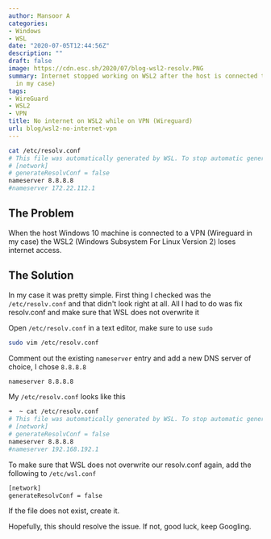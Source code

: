 ```yaml
---
author: Mansoor A
categories:
- Windows
- WSL
date: "2020-07-05T12:44:56Z"
description: ""
draft: false
image: https://cdn.esc.sh/2020/07/blog-wsl2-resolv.PNG
summary: Internet stopped working on WSL2 after the host is connected to a VPN (Wireguard
  in my case)
tags:
- WireGuard
- WSL2
- VPN
title: No internet on WSL2 while on VPN (Wireguard)
url: blog/wsl2-no-internet-vpn
---
```



```bash
cat /etc/resolv.conf
# This file was automatically generated by WSL. To stop automatic generation of this file, add the following entry to /etc/wsl.conf:
# [network]
# generateResolvConf = false
nameserver 8.8.8.8
#nameserver 172.22.112.1
```

## The Problem

When the host Windows 10 machine is connected to a VPN (Wireguard in my case) the WSL2 (Windows Subsystem For Linux Version 2) loses internet access.


## The Solution

In my case it was pretty simple. First thing I checked was the `/etc/resolv.conf` and that didn't look right at all. All I had to do was fix resolv.conf and make sure that WSL does not overwrite it

Open `/etc/resolv.conf` in a text editor, make sure to use `sudo`

```bash
sudo vim /etc/resolv.conf
```

Comment out the existing `nameserver` entry and add a new DNS server of choice, I chose `8.8.8.8`

```bash
nameserver 8.8.8.8
```

My `/etc/resolv.conf` looks like this

```bash
➜  ~ cat /etc/resolv.conf
# This file was automatically generated by WSL. To stop automatic generation of this file, add the following entry to /etc/wsl.conf:
# [network]
# generateResolvConf = false
nameserver 8.8.8.8
#nameserver 192.168.192.1
```

To make sure that WSL does not overwrite our resolv.conf again, add the following to `/etc/wsl.conf`

```bash
[network]
generateResolvConf = false
```

If the file does not exist, create it.

Hopefully, this should resolve the issue. If not, good luck, keep Googling.
